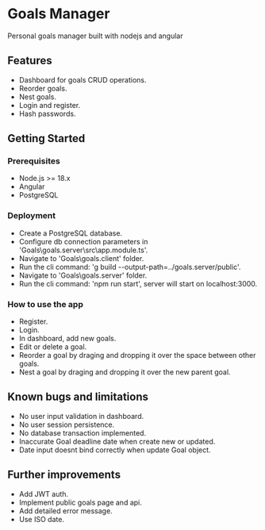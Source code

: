 # Goals Manager

Personal goals manager built with nodejs and angular

## Features

- Dashboard for goals CRUD operations.
- Reorder goals.
- Nest goals.
- Login and register.
- Hash passwords.

## Getting Started

### Prerequisites

- Node.js >= 18.x
- Angular
- PostgreSQL

### Deployment

- Create a PostgreSQL database.
- Configure db connection parameters in 'Goals\goals.server\src\app.module.ts'.
- Navigate to 'Goals\goals.client' folder.
- Run the cli command: 'g build --output-path=../goals.server/public'.
- Navigate to 'Goals\goals.server' folder.
- Run the cli command: 'npm run start', server will start on localhost:3000.

### How to use the app

- Register.
- Login.
- In dashboard, add new goals.
- Edit or delete a goal.
- Reorder a goal by draging and dropping it over the space between other goals.
- Nest a goal by draging and dropping it over the new parent goal.

## Known bugs and limitations

- No user input validation in dashboard.
- No user session persistence.
- No database transaction implemented.
- Inaccurate Goal deadline date when create new or updated.
- Date input doesnt bind correctly when update Goal object.

## Further improvements

- Add JWT auth.
- Implement public goals page and api.
- Add detailed error message.
- Use ISO date.


